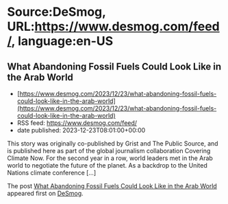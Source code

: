 # Source:DeSmog, URL:https://www.desmog.com/feed/, language:en-US

## What Abandoning Fossil Fuels Could Look Like in the Arab World
 - [https://www.desmog.com/2023/12/23/what-abandoning-fossil-fuels-could-look-like-in-the-arab-world](https://www.desmog.com/2023/12/23/what-abandoning-fossil-fuels-could-look-like-in-the-arab-world)
 - RSS feed: https://www.desmog.com/feed/
 - date published: 2023-12-23T08:01:00+00:00

<p>This story was originally co-published by Grist and The Public Source, and is published here as part of the global journalism collaboration Covering Climate Now. For the second year in a row, world leaders met in the Arab world to negotiate the future of the planet. As a backdrop to the United Nations climate conference [&#8230;]</p>
<p>The post <a href="https://www.desmog.com/2023/12/23/what-abandoning-fossil-fuels-could-look-like-in-the-arab-world/">What Abandoning Fossil Fuels Could Look Like in the Arab World</a> appeared first on <a href="https://www.desmog.com">DeSmog</a>.</p>

